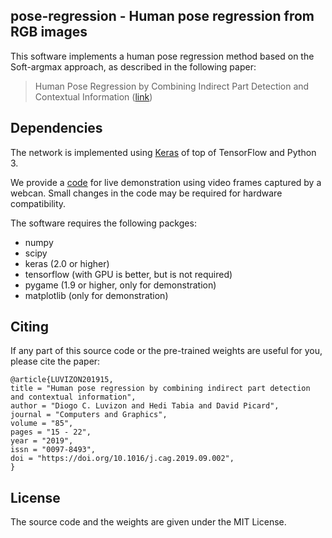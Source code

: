 ## pose-regression - Human pose regression from RGB images

This software implements a human pose regression method based on the Soft-argmax approach, as described in the following paper:
> Human Pose Regression by Combining Indirect Part Detection and Contextual Information ([link](https://arxiv.org/abs/1710.02322))

## Dependencies

The network is implemented using [Keras](https://keras.io/) of top of TensorFlow and Python 3.

We provide a [code](webcan.py) for live demonstration using video frames captured by a webcan. Small changes in the code may be required for hardware compatibility.

The software requires the following packges:

* numpy
* scipy
* keras (2.0 or higher)
* tensorflow (with GPU is better, but is not required)
* pygame (1.9 or higher, only for demonstration)
* matplotlib (only for demonstration)

## Citing

If any part of this source code or the pre-trained weights are useful for you,
please cite the paper:


```
@article{LUVIZON201915,
title = "Human pose regression by combining indirect part detection and contextual information",
author = "Diogo C. Luvizon and Hedi Tabia and David Picard",
journal = "Computers and Graphics",
volume = "85",
pages = "15 - 22",
year = "2019",
issn = "0097-8493",
doi = "https://doi.org/10.1016/j.cag.2019.09.002",
}
```

## License

The source code and the weights are given under the MIT License.

